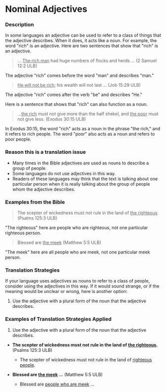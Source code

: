 # Nominal Adjectives #


### Description

In some languages an adjective can be used to refer to a class of things that the adjective describes. When it does, it acts like a noun. For example, the word "rich" is an adjective. Here are two sentences that show that "rich" is an adjective.
> ... <u> The rich man</u> had huge numbers of flocks and herds ... (2 Samuel 12:2 ULB)

The adjective "rich" comes before the word "man" and describes "man."
><u>He will not be rich</u>; his wealth will not last ... (Job 15:29 ULB)

The adjective "rich" comes after the verb "be" and describes "He."

Here is a sentence that shows that "rich" can also function as a noun.

>…<u>the rich</u> must not give more than the half shekel, and <u>the poor</u> must not give less.  (Exodus 30:15 ULB)

In Exodus 30:15, the word "rich" acts as a noun in the phrase "the rich," and it refers to rich people. The word "poor" also acts as a noun and refers to poor people.

### Reason this is a translation issue

* Many times in the Bible adjectives are used as nouns to describe a group of people.
* Some languages do not use adjectives in this way.
* Readers of these languages may think that the text is talking about one particular person when it is really talking about the group of people whom the adjective describes.

### Examples from the Bible

>The scepter of wickedness must not rule in the land of <u>the righteous</u>.  (Psalms 125:3 ULB)

"The righteous" here are people who are righteous, not one particular righteous person.
>Blessed are <u>the meek</u> (Matthew 5:5 ULB)

"The meek" here are all people who are meek, not one particular meek person.

### Translation Strategies

If your language uses adjectives as nouns to refer to a class of people, consider using the adjectives in this way. If it would sound strange, or if the meaning would be unclear or wrong, here is another option:

1. Use the adjective with a plural form of the noun that the adjective describes.

### Examples of Translation Strategies Applied

1. Use the adjective with a plural form of the noun that the adjective describes.

  * **The scepter of wickedness must not rule in the land of <u>the righteous</u>.**  (Psalms 125:3 ULB)
      * The scepter of wickedness must not rule in the land of <u>righteous people</u>.

  * **Blessed are <u>the meek</u> ...** (Matthew 5:5 ULB)
      * Blessed are <u>people who are meek</u> ...

